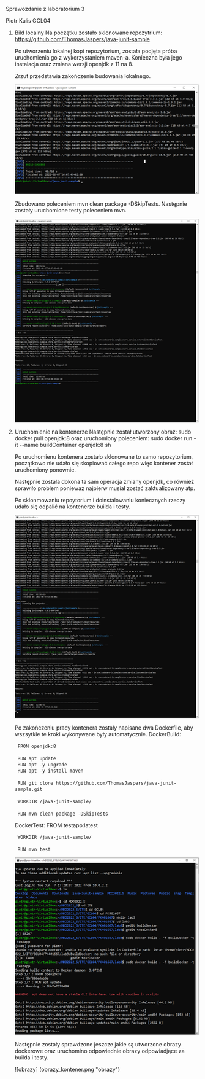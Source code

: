 Sprawozdanie z laboratorium 3

Piotr Kulis GCL04

1. Bild localny
	Na początku zostało sklonowane repozytrium: 
		https://github.com/ThomasJaspers/java-junit-sample
	
	Po utworzeniu lokalnej kopi repozytorium, została podjęta próba
	uruchomienia go z wykorzystaniem maven-a. Konieczna była jego instalacja
	oraz zmiana wersji openjdk z 11 na 8.
	
	Zrzut przedstawia zakończenie budowania lokalnego.
	
	![Build](Build.png "Build")
	
	Zbudowano poleceniem mvn clean package -DSkipTests.
	Następnie zostały uruchomione testy poleceniem mvn.
	
	![Test](test.png "Test")
	
2. Uruchomienie na kontenerze
	Następnie został utworzony obraz:
		sudo docker pull openjdk:8
	oraz uruchomiony poleceniem: 
		sudo docker run -it --name buildContainer openjdk:8 sh
	
	Po uruchomienu kontenera zostało sklonowane to samo repozytorium,
	początkowo nie udało się skopiować całego repo więc kontener został
	uruchomiony ponownie.
	
	Następnie została dokona ta sam operacja zmiany openjdk, co również
	sprawiło problem ponieważ najpierw musiał zostać zaktualizowany atp.
	
	Po sklonmowaniu repoytorium i doinstalowaniu koniecznych rzeczy udało 
	się odpalić na kontenerze builda i testy.
	
	![build_test_kontener](build_test_kontener.png "build_test_kontener")
	
	Po zakończeniu pracy kontenera zostały napisane dwa Dockerfile, aby
	wszsytkie te kroki wykonywane były automatycznie.
	DockerBuild:
	
		FROM openjdk:8

		RUN apt update
		RUN apt -y upgrade
		RUN apt -y install maven

		RUN git clone https://github.com/ThomasJaspers/java-junit-sample.git

		WORKDIR /java-junit-sample/

		RUN mvn clean package -DSkipTests
		
	DockerTest:
		FROM testapp:latest

		WORKDIR /java-junit-sample/

		RUN mvn test
		
	![Kontenery_Dockerfile](kontener_z_dockerfile.png "Kontenery_Dockerfile")
	
	Następnie zostały sprawdzone jeszcze jakie są utworzone obrazy dockerowe
	oraz uruchomino odpowiednie obrazy odpowiadjące za builda i testy.
	
	![obrazy] (obrazy_kontener.png "obrazy")
		
